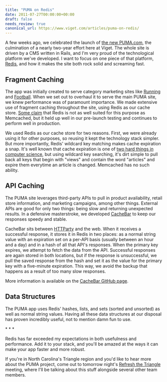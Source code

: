 ```yaml
---
title: "PUMA on Redis"
date: 2011-07-27T00:00:00+00:00
draft: false
needs_review: true
canonical_url: https://www.viget.com/articles/puma-on-redis/
---
```


A few weeks ago, we celebrated the launch of [the new
PUMA.com](https://www.viget.com/blog/relaunching-pumacom-startup-style/),
the culmination of a nearly two-year effort here at Viget. The whole
site is driven by a CMS written in Rails, and I'm very proud of the
technological platform we've developed. I want to focus on one piece of
that platform, [Redis](http://redis.io/), and how it makes the site both
rock solid and screaming fast.

## Fragment Caching

The app was initially created to serve category marketing sites like
[Running](http://www.puma.com/running) and
[Football](http://www.puma.com/football). When we set out to overhaul it
to serve the main PUMA site, we knew performance was of paramount
importance. We made extensive use of fragment caching throughout the
site, using Redis as our cache store. [Some
claim](http://stackoverflow.com/questions/4221735/rails-and-caching-is-it-easy-to-switch-between-memcache-and-redis/4342279#4342279)
that Redis is not as well suited for this purpose as Memcached, but it
held up well in our pre-launch testing and continues to perform well in
production.

We used Redis as our cache store for two reasons. First, we were already
using it for other purposes, so reusing it kept the technology stack
simpler. But more importantly, Redis\' wildcard key matching makes cache
expiration a snap. It's well known that cache expiration is one of [two
hard things in computer
science](http://martinfowler.com/bliki/TwoHardThings.html), but using
wildcard key searching, it's dirt simple to pull back all keys that
begin with "views" and contain the word "articles" and expire them
everytime an article is changed. Memcached has no such ability.

## API Caching

The PUMA site leverages third-party APIs to pull in product
availability, retail store information, and marketing campaigns, among
other things. External APIs are good for only two things: being slow and
returning unexpected results. In a defensive masterstroke, we developed
[CacheBar](https://github.com/vigetlabs/cachebar) to keep our responses
speedy and stable.

CacheBar sits between [HTTParty](http://httparty.rubyforge.org/) and the
web. When it receives a successful response, it stores it in Redis in
two places: as a normal string value with an expiration set on a per-API
basis (usually between an hour and a day) and in a hash of all that
API's responses. When the primary key expires, we attempt to fetch the
data from the API. Successful responses are again stored in both
locations, but if the response is unsuccessful, we pull the saved
response from the hash and set it as the value for the primary key with
a five-minute expiration. This way, we avoid the backup that happens as
a result of too many slow responses.

More information is available on the [CacheBar GitHub
page](https://github.com/vigetlabs/cachebar).

## Data Structures

The PUMA app uses Redis\' hashes, lists, and sets (sorted and unsorted)
as well as normal string values. Having all these data structures at our
disposal has proven incredibly useful, not to mention damn fun to use.

\* \* \*

Redis has far exceeded my expectations in both usefulness and
performance. Add it to your stack, and you'll be amazed at the ways it
can make your app faster and more robust.

If you're in North Carolina's Triangle region and you'd like to hear
more about the PUMA project, come out to tomorrow night's [Refresh the
Triangle](http://refreshthetriangle.org/) meeting, where I'll be talking
about this stuff alongside several other team members.

